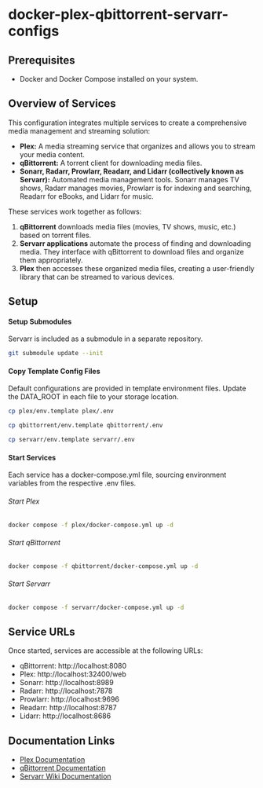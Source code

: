 # docker-plex-qbittorrent-servarr-configs
## Prerequisites
- Docker and Docker Compose installed on your system.

## Overview of Services
This configuration integrates multiple services to create a comprehensive media management and streaming solution:
- **Plex:** A media streaming service that organizes and allows you to stream your media content.
- **qBittorrent:** A torrent client for downloading media files.
- **Sonarr, Radarr, Prowlarr, Readarr, and Lidarr (collectively known as Servarr):** Automated media management tools. Sonarr manages TV shows, Radarr manages movies, Prowlarr is for indexing and searching, Readarr for eBooks, and Lidarr for music.

These services work together as follows:
1. **qBittorrent** downloads media files (movies, TV shows, music, etc.) based on torrent files.
2. **Servarr applications** automate the process of finding and downloading media. They interface with qBittorrent to download files and organize them appropriately.
3. **Plex** then accesses these organized media files, creating a user-friendly library that can be streamed to various devices.

## Setup
#### Setup Submodules
Servarr is included as a submodule in a separate repository.
```bash
git submodule update --init
```
#### Copy Template Config Files
Default configurations are provided in template environment files. Update the DATA_ROOT in each file to your storage location.
```bash
cp plex/env.template plex/.env
```
```bash
cp qbittorrent/env.template qbittorrent/.env
```
```bash
cp servarr/env.template servarr/.env
```

#### Start Services
Each service has a docker-compose.yml file, sourcing environment variables from the respective .env files.

###### Start Plex
```bash
docker compose -f plex/docker-compose.yml up -d 
```
###### Start qBittorrent
```bash
docker compose -f qbittorrent/docker-compose.yml up -d
```
###### Start Servarr
```bash
docker compose -f servarr/docker-compose.yml up -d
```

## Service URLs
Once started, services are accessible at the following URLs:

- qBittorrent: http://localhost:8080
- Plex: http://localhost:32400/web
- Sonarr: http://localhost:8989
- Radarr: http://localhost:7878
- Prowlarr: http://localhost:9696
- Readarr: http://localhost:8787
- Lidarr: http://localhost:8686

## Documentation Links
- [Plex Documentation](https://support.plex.tv/)
- [qBittorrent Documentation](https://www.qbittorrent.org/)
- [Servarr Wiki Documentation](https://wiki.servarr.com)
